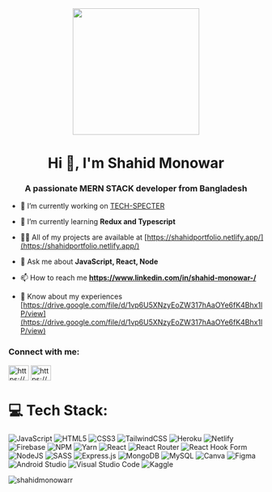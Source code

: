 <div align="center"><img align="center" width="250" src="https://i.ibb.co/02y10MD/profile.png" style={width:50px} alt="" /></div>
<h1 align="center">Hi 👋, I'm Shahid Monowar</h1>
<h3 align="center">A passionate MERN STACK developer from Bangladesh</h3>



- 🔭 I’m currently working on [TECH-SPECTER](https://github.com/shahidmonowarr/a-helping-hands)

- 🌱 I’m currently learning **Redux and Typescript**

- 👨‍💻 All of my projects are available at [https://shahidportfolio.netlify.app/](https://shahidportfolio.netlify.app/)

- 💬 Ask me about **JavaScript, React, Node**

- 📫 How to reach me **https://www.linkedin.com/in/shahid-monowar-/**

- 📄 Know about my experiences [https://drive.google.com/file/d/1vp6U5XNzyEoZW317hAaOYe6fK4Bhx1lP/view](https://drive.google.com/file/d/1vp6U5XNzyEoZW317hAaOYe6fK4Bhx1lP/view)

<h3 align="left">Connect with me:</h3>
<p align="left">
<a href="https://linkedin.com/in/shahid-monowar-/" target="blank"><img align="center" src="https://raw.githubusercontent.com/rahuldkjain/github-profile-readme-generator/master/src/images/icons/Social/linked-in-alt.svg" alt="https://www.linkedin.com/in/shahid-monowar-/" height="30" width="40" /></a>
<a href="https://fb.com/mdshahidmonowar" target="blank"><img align="center" src="https://raw.githubusercontent.com/rahuldkjain/github-profile-readme-generator/master/src/images/icons/Social/facebook.svg" alt="https://www.facebook.com/mdshahidmonowar" height="30" width="40" /></a>
</p>

# 💻 Tech Stack:
![JavaScript](https://img.shields.io/badge/javascript-%23323330.svg?style=for-the-badge&logo=javascript&logoColor=%23F7DF1E) ![HTML5](https://img.shields.io/badge/html5-%23E34F26.svg?style=for-the-badge&logo=html5&logoColor=white) ![CSS3](https://img.shields.io/badge/css3-%231572B6.svg?style=for-the-badge&logo=css3&logoColor=white) ![TailwindCSS](https://img.shields.io/badge/tailwindcss-%2338B2AC.svg?style=for-the-badge&logo=tailwind-css&logoColor=white) ![Heroku](https://img.shields.io/badge/heroku-%23430098.svg?style=for-the-badge&logo=heroku&logoColor=white) ![Netlify](https://img.shields.io/badge/netlify-%23000000.svg?style=for-the-badge&logo=netlify&logoColor=#00C7B7) ![Firebase](https://img.shields.io/badge/Firebase-039BE5?style=for-the-badge&logo=Firebase&logoColor=white) ![NPM](https://img.shields.io/badge/NPM-%23000000.svg?style=for-the-badge&logo=npm&logoColor=white) ![Yarn](https://img.shields.io/badge/yarn-%232C8EBB.svg?style=for-the-badge&logo=yarn&logoColor=white) ![React](https://img.shields.io/badge/react-%2320232a.svg?style=for-the-badge&logo=react&logoColor=%2361DAFB) ![React Router](https://img.shields.io/badge/React_Router-CA4245?style=for-the-badge&logo=react-router&logoColor=white) ![React Hook Form](https://img.shields.io/badge/React%20Hook%20Form-%23EC5990.svg?style=for-the-badge&logo=reacthookform&logoColor=white) ![NodeJS](https://img.shields.io/badge/node.js-6DA55F?style=for-the-badge&logo=node.js&logoColor=white) ![SASS](https://img.shields.io/badge/SASS-hotpink.svg?style=for-the-badge&logo=SASS&logoColor=white) ![Express.js](https://img.shields.io/badge/express.js-%23404d59.svg?style=for-the-badge&logo=express&logoColor=%2361DAFB) ![MongoDB](https://img.shields.io/badge/MongoDB-%234ea94b.svg?style=for-the-badge&logo=mongodb&logoColor=white) ![MySQL](https://img.shields.io/badge/mysql-%2300f.svg?style=for-the-badge&logo=mysql&logoColor=white) ![Canva](https://img.shields.io/badge/Canva-%2300C4CC.svg?style=for-the-badge&logo=Canva&logoColor=white) ![Figma](https://img.shields.io/badge/figma-%23F24E1E.svg?style=for-the-badge&logo=figma&logoColor=white) ![Android Studio](https://img.shields.io/badge/Android%20Studio-3DDC84.svg?style=for-the-badge&logo=android-studio&logoColor=white) 	![Visual Studio Code](https://img.shields.io/badge/Visual%20Studio%20Code-0078d7.svg?style=for-the-badge&logo=visual-studio-code&logoColor=white) ![Kaggle](https://img.shields.io/badge/Kaggle-035a7d?style=for-the-badge&logo=kaggle&logoColor=white)
<p><img align="center" src="https://github-readme-stats.vercel.app/api/top-langs?username=shahidmonowarr&show_icons=true&locale=en&layout=compact" alt="shahidmonowarr" /></p>
